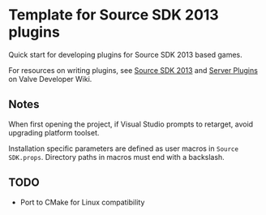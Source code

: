 # Template for Source SDK 2013 plugins

Quick start for developing plugins for Source SDK 2013 based games.

For resources on writing plugins, see
[Source SDK 2013](https://developer.valvesoftware.com/wiki/Source_SDK_2013) and
[Server Plugins](https://developer.valvesoftware.com/wiki/Server_plugins) on Valve
Developer Wiki.

## Notes

When first opening the project, if Visual Studio prompts to retarget, avoid upgrading
platform toolset.

Installation specific parameters are defined as user macros in `Source SDK.props`.
Directory paths in macros must end with a backslash.

## TODO

- Port to CMake for Linux compatibility
